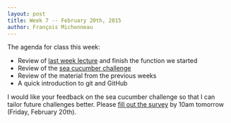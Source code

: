 ```yaml
---
layout: post
title: Week 7 -- February 20th, 2015
author: François Michonneau
---
```


The agenda for class this week:

- Review of [last week lecture](/05-flow-and-functions/) and finish the function
  we started
- Review of the [sea cucumber challenge](/challenges/#sea-cucumber)
- Review of the material from the previous weeks
- A quick introduction to git and GitHub

I would like your feedback on the sea cucumber challenge so that I can tailor
future challenges better. Please
[fill out the survey](https://docs.google.com/forms/d/1AWMBA7RKRqxg_tTn--GS8PsN7i3DvG9cDjj-yiRcSlE/viewform?usp=send_form)
by 10am tomorrow (Friday, February 20th).

